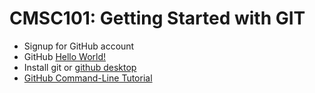 # CMSC101: Getting Started with GIT

 - Signup for GitHub account
 - GitHub [Hello World!](https://guides.github.com/activities/hello-world/)
 - Install git or [github desktop](https://desktop.github.com/)
 - [GitHub Command-Line Tutorial](https://try.github.io)

